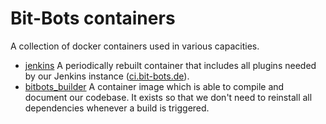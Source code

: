 # Bit-Bots containers
A collection of docker containers used in various capacities.

- [jenkins](./jenkins) A periodically rebuilt container that includes all plugins needed by our Jenkins instance 
    ([ci.bit-bots.de](http://ci.bit-bots.de)).
- [bitbots_builder](./bitbots_builder) A container image which is able to compile and document our codebase.
    It exists so that we don't need to reinstall all dependencies whenever a build is triggered.
